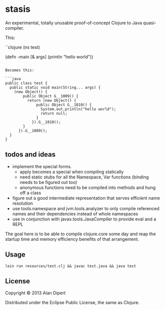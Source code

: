 # stasis

An experimental, totally unusable proof-of-concept Clojure to Java quasi-compiler.

This:

``clojure
(ns test)

(defn -main [& args]
  (println "hello world"))
```

Becomes this:

```java
public class test {
  public static void main(String... args) {
    (new Object() {
        public Object G__1009() {
          return (new Object() {
              public Object G__1010() {
                System.out.println("hello world");
                return null;
              }
            }).G__1010();
        }
      }).G__1009();
  }
}
```

## todos and ideas

* implement the special forms.
  * apply becomes a special when compiling statically
  * need static stubs for all the Namespace, Var functions (binding needs to be figured out too)
  * anonymous functions need to be compiled into methods and hung off a class
* figure out a good intermediate representation that serves efficient name resolution
* use tools.namespace and jvm.tools.analyzer to only compile referenced names and their dependencies instead of whole namespaces
* use in conjunction with javax.tools.JavaCompiler to provide eval and a REPL

The goal here is to be able to compile clojure.core some day and reap
the startup time and memory efficiency benefits of that arrangement.

## Usage

    lein run resources/test.clj && javac test.java && java test

## License

Copyright © 2013 Alan Dipert

Distributed under the Eclipse Public License, the same as Clojure.
